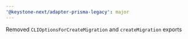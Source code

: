 ```yaml
---
'@keystone-next/adapter-prisma-legacy': major
---
```


Removed `CLIOptionsForCreateMigration` and `createMigration` exports
